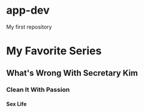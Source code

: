 # app-dev
My first repository
# My Favorite Series
## What's Wrong With Secretary Kim
### Clean It With Passion
#### Sex Life
